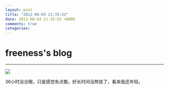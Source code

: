 ```yaml
---
layout: post
title: "2012-08-03 21:35:52"
date: 2012-08-03 21:35:52 +0800
comments: true
categories: 
---
```


# freeness's blog

----------

![](http://okqmqrbgo.bkt.clouddn.com/201208032135521.jpg)

>
36小时没合眼，只是感觉有点飘，好长时间没熬夜了，看来我还年轻。